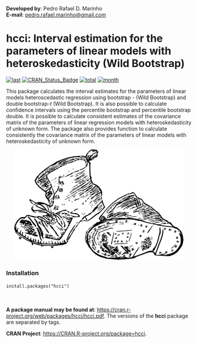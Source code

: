 **Developed by**: Pedro Rafael D. Marinho </br>
**E-mail**: pedro.rafael.marinho@gmail.com

# hcci: Interval estimation for the parameters of linear models with heteroskedasticity (Wild Bootstrap)

[![last](https://www.r-pkg.org/badges/last-release/hcci)](https://CRAN.R-project.org/package=hcci)
[![CRAN_Status_Badge](https://www.r-pkg.org/badges/version/hcci)](https://CRAN.R-project.org/package=hcci)
[![total](http://cranlogs.r-pkg.org/badges/grand-total/hcci)](https://CRAN.R-project.org/package=hcci)
[![month](https://cranlogs.r-pkg.org/badges/hcci)](https://CRAN.R-project.org/package=hcci)


This package calculates the interval estimates for the parameters of linear models heteroscedastic regression using bootstrap - (Wild Bootstrap) and double bootstrap-*t* (Wild Bootstrap). It is also possible to calculate confidence intervals using the percentile bootstrap and percentile bootstrap double. It is possible to calculate consistent estimates of the covariance matrix of the parameters of linear regression models with heteroskedasticity of unknown form. The package also provides function to calculate consistently the covariance matrix of the parameters of linear models with heteroskedasticity of unknown form.

<p align="center">
  <img width="460" height="300" src="https://raw.githubusercontent.com/PedroRafaelDinizMarinho/tempfiles/master/boots.png">
</p>


### Installation

`install.packages("hcci")` <br><br><br>

**A package manual may be found at**: https://cran.r-project.org/web/packages/hcci/hcci.pdf. The versions of the **hcci** package are separated by tags.

**CRAN Project**: https://CRAN.R-project.org/package=hcci.
